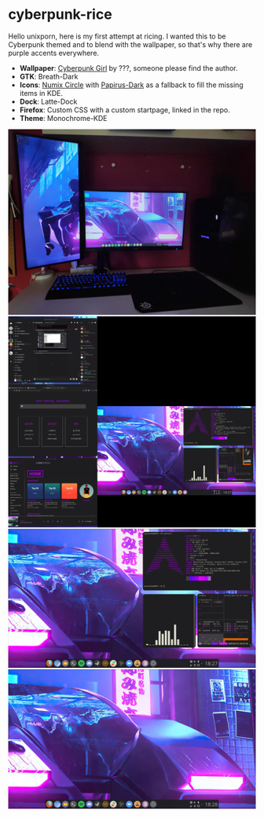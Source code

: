 # cyberpunk-rice

Hello unixporn, here is my first attempt at ricing. I wanted this to be Cyberpunk themed and to blend with the wallpaper, so that's why there are purple accents everywhere.

+ **Wallpaper**: [Cyberpunk Girl](https://github.com/gonsanbo/cyberpunk-rice/blob/master/wallpaper/1075902.jpg) by ???, someone please find the author.
+ **GTK**: Breath-Dark
+ **Icons**: [Numix Circle](https://github.com/numixproject/numix-icon-theme-circle) with [Papirus-Dark](https://github.com/PapirusDevelopmentTeam/papirus-icon-theme) as a fallback to fill the missing items in KDE.
+ **Dock**: Latte-Dock
+ **Firefox**: Custom CSS with a custom startpage, linked in the repo.
+ **Theme**: Monochrome-KDE


<img src="https://github.com/gonsanbo/cyberpunk-rice/blob/master/screenshots/IMG_20200913_182636.jpg">
<img src="https://github.com/gonsanbo/cyberpunk-rice/blob/master/screenshots/Screenshot_20200913_182711.png">
<img src="https://github.com/gonsanbo/cyberpunk-rice/blob/master/screenshots/Screenshot_20200913_182740.png">
<img src="https://github.com/gonsanbo/cyberpunk-rice/blob/master/screenshots/Screenshot_20200913_182842.png">
